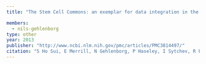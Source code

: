 ```yaml
---
title: "The Stem Cell Commons: an exemplar for data integration in the biomedical domain driven by the ISA framework"

members:
  - nils-gehlenborg
type: other
year: 2013
publisher: "http://www.ncbi.nlm.nih.gov/pmc/articles/PMC3814497/"
citation: "S Ho Sui, E Merrill, N Gehlenborg, P Haseley, I Sytchev, R Park, P Rocca-Serra, S Corlosquet, A Gonzalez-Beltran, E Maguire, O Hofmann, PJ Park, S Das, SA Sansone, W Hide, “The Stem Cell Commons: an exemplar for data integration in the biomedical domain driven by the ISA framework“, *AMIA Summits Translational Science Proceedings* **2013**:70 (2013)."
---
```

